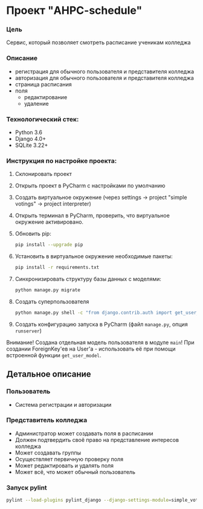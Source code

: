 # Проект "AHPC-schedule"

### Цель
Сервис, который позволяет смотреть расписание ученикам колледжа

### Описание
- регистрация для обычного пользователя и представителя колледжа
- авторизация для обычного пользователя и представителя колледжа
- страница расписания
- поля
    - редактирование
    - удаление
  
### Технологический стек:
- Python 3.6
- Django 4.0+
- SQLite 3.22+

### Инструкция по настройке проекта:
1. Склонировать проект
2. Открыть проект в PyCharm с наcтройками по умолчанию
3. Создать виртуальное окружение (через settings -> project "simple votings" -> project interpreter)
4. Открыть терминал в PyCharm, проверить, что виртуальное окружение активировано.
5. Обновить pip:
   ```bash
   pip install --upgrade pip
   ```
6. Установить в виртуальное окружение необходимые пакеты: 
   ```bash
   pip install -r requirements.txt
   ```

7. Синхронизировать структуру базы данных с моделями: 
   ```bash
   python manage.py migrate
   ```

8. Создать суперпользователя
   ```bash
   python manage.py shell -c "from django.contrib.auth import get_user_model; get_user_model().objects.create_superuser('vasya', '1@abc.net', 'promprog')"
   ```

9. Создать конфигурацию запуска в PyCharm (файл `manage.py`, опция `runserver`)

Внимание! Создана отдельная модель пользователя в модуле `main`! 
При создании ForeignKey'ев на User'а - использовать её при помощи встроенной функции `get_user_model`.

## Детальное описание

### Пользователь 

* Система регистрации и авторизации

### Представитель колледжа

* Администратор может создавать поля в расписании
* Должен подтвердить своё право на представление интересов колледжа
* Может создавать группы
* Осуществляет первичную проверку поля
* Может редактировать и удалять поля
* Может всё, что может обычный пользователь

### Запуск pylint
```bash
pylint --load-plugins pylint_django --django-settings-module=simple_votings.settings -j 0 main simple_votings manage.py 
```
